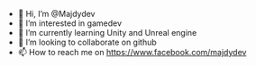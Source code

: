 - 👋 Hi, I’m @Majdydev
- 👀 I’m interested in gamedev
- 🌱 I’m currently learning Unity and Unreal engine
- 💞️ I’m looking to collaborate on github
- 📫 How to reach me on https://www.facebook.com/majdydev

<!---
Majdydev/Majdydev is a ✨ special ✨ repository because its `README.md` (this file) appears on your GitHub profile.
You can click the Preview link to take a look at your changes.
--->
